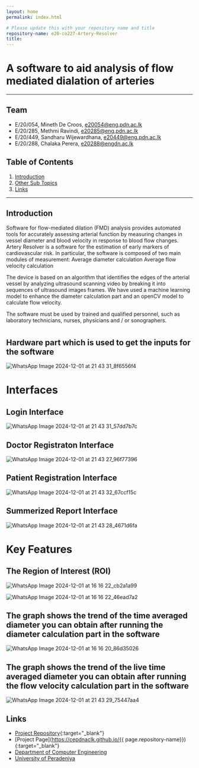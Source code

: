 ```yaml
---
layout: home
permalink: index.html

# Please update this with your repository name and title
repository-name: e20-co227-Artery-Resolver
title:
---
```


[comment]: # "This is the standard layout for the project, but you can clean this and use your own template"

# A software to aid analysis of flow mediated dialation of arteries 

---

<!-- 
This is a sample image, to show how to add images to your page. To learn more options, please refer [this](https://projects.ce.pdn.ac.lk/docs/faq/how-to-add-an-image/)

![Sample Image](./images/sample.png)
 -->

## Team
-  E/20/054, Mineth De Croos, [e20054@eng.pdn.ac.lk](mailto:e20054@eng.pdn.ac.lk)
-  E/20/285, Methmi Ravindi, [e20285@eng.pdn.ac.lk](mailto:e20285@eng.pdn.ac.lk)
-  E/20/449, Sandharu Wijewardhana, [e20449@eng.pdn.ac.lk](mailto:e20449@eng.pdn.ac.lk)
-  E/20/288, Chalaka Perera, [e20288@engdn.ac.lk](mailto:e20288@eng.pdn.ac.lk)

## Table of Contents
1. [Introduction](#introduction)
2. [Other Sub Topics](#other-sub-topics)
3. [Links](#links)

---

## Introduction

 Software for flow-mediated dilation (FMD) analysis provides automated tools for accurately assessing arterial function by measuring changes in vessel diameter and blood velocity in response to blood flow changes.
 Artery Resolver is a software for the estimation of early markers of cardiovascular risk. In particular, the software is composed of two main modules of measurement:
   Average diameter calculation
   Average flow velocity calculation

The device is based on an algorithm that identifies the edges of the arterial vessel by analyzing ultrasound scanning video by breaking it into sequences of ultrasound images frames. We have used a machine learning model to enhance the diameter calculation part and an openCV model to calculate flow velocity. 

The software must be used by trained and qualified personnel, such as laboratory technicians, nurses, physicians and / or sonographers.

#
## Hardware part which is used to get the inputs for the software
![WhatsApp Image 2024-12-01 at 21 43 31_8f6556f4](https://github.com/user-attachments/assets/03546db5-7157-4135-aee7-d577a5a8950c)

# Interfaces

## Login Interface
![WhatsApp Image 2024-12-01 at 21 43 31_57dd7b7c](https://github.com/user-attachments/assets/68ccf143-3c9d-4e12-9058-8b86f7de7631)

## Doctor Registraton Interface
![WhatsApp Image 2024-12-01 at 21 43 27_96f77396](https://github.com/user-attachments/assets/d0fe10ea-0cd4-4735-806b-abebe6741104)

## Patient Registration Interface
![WhatsApp Image 2024-12-01 at 21 43 32_67ccf15c](https://github.com/user-attachments/assets/f478ae4e-2020-49d3-89c9-6ed6ffc147dc)

## Summerized Report Interface
![WhatsApp Image 2024-12-01 at 21 43 28_4671d6fa](https://github.com/user-attachments/assets/fe4dae14-2a1b-4d17-8575-47ca47a65088)


# Key Features

## The Region of Interest (ROI)
![WhatsApp Image 2024-12-01 at 16 16 22_cb2a1a99](https://github.com/user-attachments/assets/c8e76861-afc7-41ff-aa9b-d4b05bffde38)

![WhatsApp Image 2024-12-01 at 16 16 22_46ead7a2](https://github.com/user-attachments/assets/bfa90d91-2e44-4940-b24a-8fdf4522073f)

## The graph shows the trend of the time averaged diameter you can obtain after running the diameter calculation part in the software

![WhatsApp Image 2024-12-01 at 16 16 20_86d35026](https://github.com/user-attachments/assets/c2bcdbfd-cbe5-4980-9103-26f374660235)

## The graph shows the trend of the live time averaged diameter you can obtain after running the flow velocity calculation part in the software

![WhatsApp Image 2024-12-01 at 21 43 29_75447aa4](https://github.com/user-attachments/assets/92161c61-75e5-421f-9ca5-f195fc016901)



## Links

- [Project Repository](https://github.com/cepdnaclk/e20-co227-Artery-Resolver){:target="_blank"}
- [Project Page](https://cepdnaclk.github.io/{{ page.repository-name}}){:target="_blank"}
- [Department of Computer Engineering](http://www.ce.pdn.ac.lk/)
- [University of Peradeniya](https://eng.pdn.ac.lk/)


[//]: # (Please refer this to learn more about Markdown syntax)
[//]: # (https://github.com/adam-p/markdown-here/wiki/Markdown-Cheatsheet)
